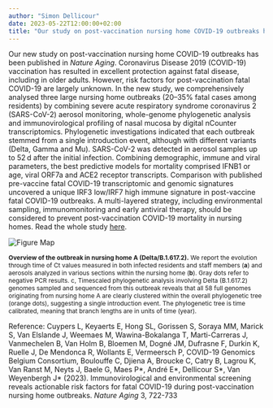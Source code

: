 ```yaml
---
author: "Simon Dellicour"
date: 2023-05-22T12:00:00+02:00
title: "Our study on post-vaccination nursing home COVID-19 outbreaks has been published in Nature Aging"
---
```

Our new study on post-vaccination nursing home COVID-19 outbreaks has been published in *Nature Aging*. Coronavirus Disease 2019 (COVID-19) vaccination has resulted in excellent protection against fatal disease, including in older adults. However, risk factors for post-vaccination fatal COVID-19 are largely unknown. In the new study, we comprehensively analysed three large nursing home outbreaks (20–35% fatal cases among residents) by combining severe acute respiratory syndrome coronavirus 2 (SARS-CoV-2) aerosol monitoring, whole-genome phylogenetic analysis and immunovirological profiling of nasal mucosa by digital nCounter transcriptomics. Phylogenetic investigations indicated that each outbreak stemmed from a single introduction event, although with different variants (Delta, Gamma and Mu). SARS-CoV-2 was detected in aerosol samples up to 52 d after the initial infection. Combining demographic, immune and viral parameters, the best predictive models for mortality comprised IFNB1 or age, viral ORF7a and ACE2 receptor transcripts. Comparison with published pre-vaccine fatal COVID-19 transcriptomic and genomic signatures uncovered a unique IRF3 low/IRF7 high immune signature in post-vaccine fatal COVID-19 outbreaks. A multi-layered strategy, including environmental sampling, immunomonitoring and early antiviral therapy, should be considered to prevent post-vaccination COVID-19 mortality in nursing homes. Read the whole study [here](https://www.nature.com/articles/s43587-023-00421-1).

![Figure Map](/images/Nature_aging.png)

<span style="font-size:0.85em;">**Overview of the outbreak in nursing home A (Delta/B.1.617.2).** We report the evolution through time of Ct values measured in both infected residents and staff members (**a**) and aerosols analyzed in various sections within the nursing home (**b**). Gray dots refer to negative PCR results. c, Timescaled phylogenetic analysis involving Delta (B.1.617.2) genomes sampled and sequenced from this outbreak reveals that all 58 full genomes originating from nursing home A are clearly clustered within the overall phylogenetic tree (orange dots), suggesting a single introduction event. The phylogenetic tree is time calibrated, meaning that branch lengths are in units of time (year).</span>

Reference:
Cuypers L, Keyaerts E, Hong SL, Gorissen S, Soraya MM, Marick S, Van Elslande J, Weemaes M, Wawina-Bokalanga T, Marti-Carreras J, Vanmechelen B, Van Holm B, Bloemen M, Dogné JM, Dufrasne F, Durkin K, Ruelle J, De Mendonca R, Wollants E, Vermeersch P, COVID-19 Genomics Belgium Consortium, Boulouffe C, Djiena A, Broucke C, Catry B, Lagrou K, Van Ranst M, Neyts J, Baele G, Maes P\*, André E\*, Dellicour S\*, Van Weyenbergh J\* (2023). Immunovirological and environmental screening reveals actionable risk factors for fatal COVID-19 during post-vaccination nursing home outbreaks. *Nature Aging* 3, 722-733
